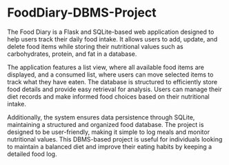 # FoodDiary-DBMS-Project

The Food Diary is a Flask and SQLite-based web application designed to help users track their daily food intake. It allows users to add, update, and delete food items while storing their nutritional values 
such as carbohydrates, protein, and fat in a database.

The application features a list view, where all available food items are displayed, and a consumed list, where users can move selected items to track what they have eaten. 
The database is structured to efficiently store food details and provide easy retrieval for analysis. 
Users can manage their diet records and make informed food choices based on their nutritional intake.

Additionally, the system ensures data persistence through SQLite, maintaining a structured and organized food database. 
The project is designed to be user-friendly, making it simple to log meals and monitor nutritional values.
This DBMS-based project is useful for individuals looking to maintain a balanced diet and improve their eating habits by keeping a detailed food log.
